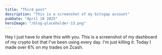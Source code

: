```yaml
---
title: "Third post"
description: "This is a screenshot of my bitsgap account"
pubDate: "April 10 2025"
heroImage: "/blog-placeholder-13.png"
---
```


Hey I just have to share this with you. This is a screenshot 
of my dashboard of my crypto bot that I've been using every 
day. I'm just killing it. Today I made over 6% on my trades on Zcash.

